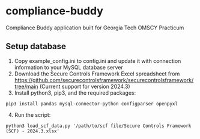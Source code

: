 # compliance-buddy
Compliance Buddy application built for Georgia Tech OMSCY Practicum

## Setup database

1. Copy example_config.ini to config.ini and update it with connection information to your MySQL database server
2. Download the Secure Controls Framework Excel spreadsheet from https://github.com/securecontrolsframework/securecontrolsframework/tree/main (Current support for version 2024.3)
3. Install python3, pip3, and the required packages:
```
pip3 install pandas mysql-connector-python configparser openpyxl
```
4. Run the script:
```
python3 load_scf_data.py '/path/to/scf file/Secure Controls Framework (SCF) - 2024.3.xlsx'
```
